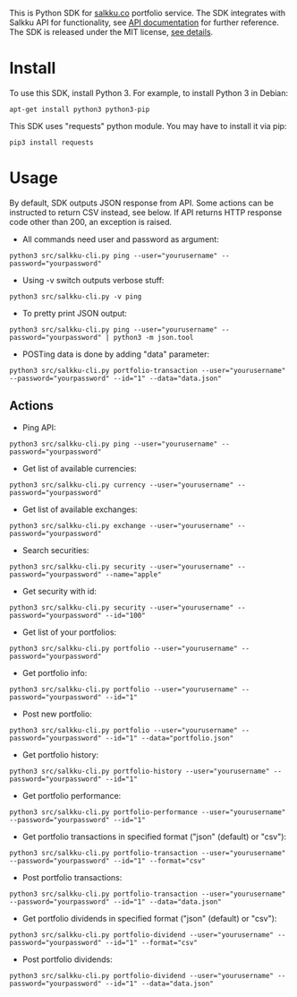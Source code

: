 This is Python SDK for [salkku.co](https://salkku.co) portfolio service.
The SDK integrates with Salkku API for functionality, see [API documentation](https://salkku.co/developers) for further
reference. The SDK is released under the MIT license, [see details](LICENSE.md).

# Install

To use this SDK, install Python 3. For example, to install Python 3 in Debian:
```
apt-get install python3 python3-pip
```

This SDK uses "requests" python module. You may have to install it via pip:
```
pip3 install requests
```

# Usage

By default, SDK outputs JSON response from API. Some actions can be instructed to return CSV instead, see below.
If API returns HTTP response code other than 200, an exception is raised.

* All commands need user and password as argument:
```
python3 src/salkku-cli.py ping --user="yourusername" --password="yourpassword"
```
* Using -v switch outputs verbose stuff:
```
python3 src/salkku-cli.py -v ping
```
* To pretty print JSON output:
```
python3 src/salkku-cli.py ping --user="yourusername" --password="yourpassword" | python3 -m json.tool
```
* POSTing data is done by adding "data" parameter:
```
python3 src/salkku-cli.py portfolio-transaction --user="yourusername" --password="yourpassword" --id="1" --data="data.json"
```

## Actions

* Ping API:
```
python3 src/salkku-cli.py ping --user="yourusername" --password="yourpassword"
```
* Get list of available currencies:
```
python3 src/salkku-cli.py currency --user="yourusername" --password="yourpassword"
```
* Get list of available exchanges:
```
python3 src/salkku-cli.py exchange --user="yourusername" --password="yourpassword"
```
* Search securities:
```
python3 src/salkku-cli.py security --user="yourusername" --password="yourpassword" --name="apple"
```
* Get security with id:
```
python3 src/salkku-cli.py security --user="yourusername" --password="yourpassword" --id="100"
```
* Get list of your portfolios:
```
python3 src/salkku-cli.py portfolio --user="yourusername" --password="yourpassword"
```
* Get portfolio info:
```
python3 src/salkku-cli.py portfolio --user="yourusername" --password="yourpassword" --id="1"
```
* Post new portfolio:
```
python3 src/salkku-cli.py portfolio --user="yourusername" --password="yourpassword" --id="1" --data="portfolio.json"
```
* Get portfolio history:
```
python3 src/salkku-cli.py portfolio-history --user="yourusername" --password="yourpassword" --id="1"
```
* Get portfolio performance:
```
python3 src/salkku-cli.py portfolio-performance --user="yourusername" --password="yourpassword" --id="1"
```
* Get portfolio transactions in specified format ("json" (default) or "csv"):
```
python3 src/salkku-cli.py portfolio-transaction --user="yourusername" --password="yourpassword" --id="1" --format="csv"
```
* Post portfolio transactions:
```
python3 src/salkku-cli.py portfolio-transaction --user="yourusername" --password="yourpassword" --id="1" --data="data.json"
```
* Get portfolio dividends in specified format ("json" (default) or "csv"):
```
python3 src/salkku-cli.py portfolio-dividend --user="yourusername" --password="yourpassword" --id="1" --format="csv"
```
* Post portfolio dividends:
```
python3 src/salkku-cli.py portfolio-dividend --user="yourusername" --password="yourpassword" --id="1" --data="data.json"
```
